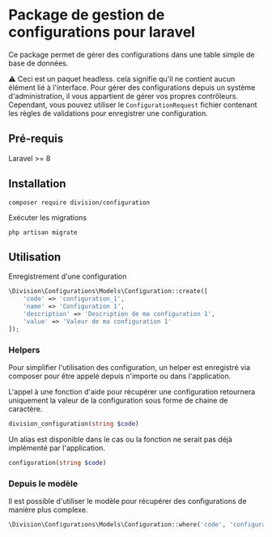 # Package de gestion de configurations pour laravel

Ce package permet de gérer des configurations dans une table simple de base de données.

⚠️ Ceci est un paquet headless. cela signifie qu'il ne contient aucun élément lié à l'interface. 
Pour gérer des configurations depuis un système d'administration, il vous appartient de gérer vos propres contrôleurs.
Cependant, vous pouvez utiliser le `ConfigurationRequest` fichier contenant les règles de validations pour enregistrer une configuration.

## Pré-requis
Laravel >= 8

## Installation

```shell
composer require division/configuration
```

Exécuter les migrations

```shell
php artisan migrate
```

## Utilisation 

Enregistrement d'une configuration

```php
\Division\Configurations\Models\Configuration::create([
    'code' => 'configuration_1',
    'name' => 'Configuration 1',
    'description' => 'Description de ma configuration 1',
    'value' => 'Valeur de ma configuration 1'
]);
```

### Helpers
Pour simplifier l'utilisation des configuration, un helper est enregistré via composer
pour être appelé depuis n'importe ou dans l'application. 

L'appel à une fonction d'aide pour récupérer une configuration retournera uniquement la valeur 
de la configuration sous forme de chaine de caractère.

```php
division_configuration(string $code)
```

Un alias est disponible dans le cas ou la fonction ne serait pas déjà implémenté par l'application.

```php
configuration(string $code)
```

### Depuis le modèle 
Il est possible d'utiliser le modèle pour récupérer des configurations de manière plus complexe. 

```php
\Division\Configurations\Models\Configuration::where('code', 'configuration_1')->first())
```

